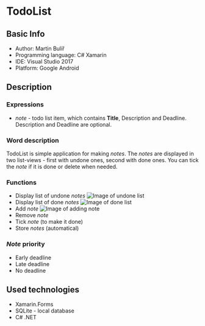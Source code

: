 # TodoList
## Basic Info
* Author: Martin Bulíř
* Programming language: C# Xamarin
* IDE: Visual Studio 2017
* Platform: Google Android
## Description
### Expressions
* _note_ - todo list item, which contains __Title__, Description and Deadline. Description and Deadline are optional.
### Word description
TodoList is simple application for making _notes_. The _notes_ are displayed in two list-views - first with undone ones, second with done ones. You can tick the _note_ if it is done or delete when needed.
### Functions
* Display list of undone _notes_ ![Image of undone list]()
* Display list of done _notes_ ![Image of done list]()
* Add _note_ ![Image of adding note]()
* Remove _note_
* Tick _note_ (to make it done)
* Store _notes_ (automatical)
### _Note_ priority
* Early deadline
* Late deadline
* No deadline
## Used technologies
* Xamarin.Forms
* SQLite - local database
* C# .NET

